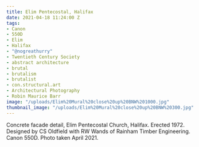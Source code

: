 ```yaml
---
title: Elim Pentecostal, Halifax
date: 2021-04-18 11:24:00 Z
tags:
- Canon
- 550D
- Elim
- Halifax
- "@nogreathurry"
- Twentieth Century Society
- abstract architecture
- brutal
- brutalism
- brutalist
- con.structural.art
- Architectural Photography
- Robin Maurice Barr
image: "/uploads/Elim%20Mural%20close%20up%20BNW%201000.jpg"
thumbnail_image: "/uploads/Elim%20Mural%20close%20up%20BNW%20300.jpg"
---
```


Concrete facade detail, Elim Pentecostal Church, Halifax. Erected 1972. Designed by CS Oldfield with RW Wands of Rainham Timber Engineering. Canon 550D. Photo taken April 2021.